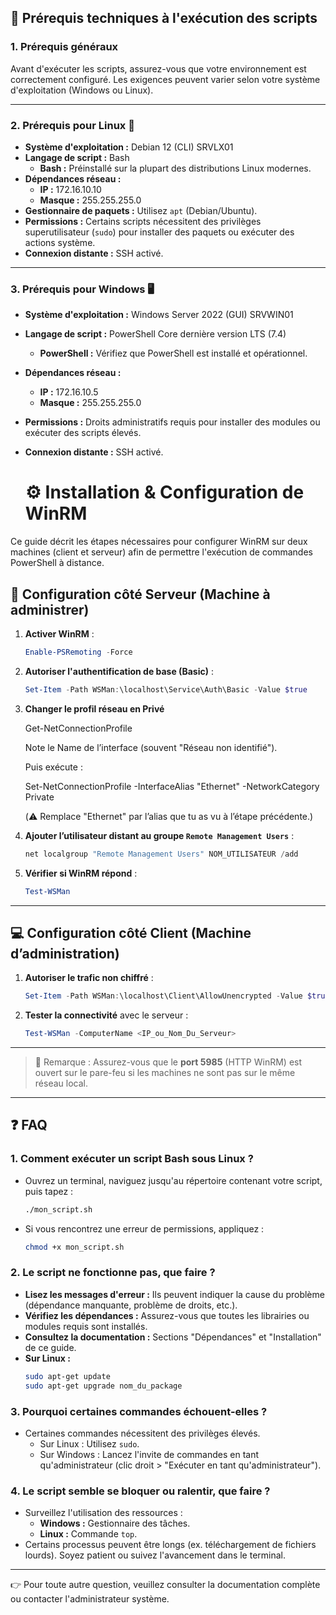 
## 🔧 Prérequis techniques à l'exécution des scripts

### 1. Prérequis généraux
Avant d'exécuter les scripts, assurez-vous que votre environnement est correctement configuré. Les exigences peuvent varier selon votre système d'exploitation (Windows ou Linux).

---

### 2. Prérequis pour Linux 🐧

- **Système d'exploitation :** Debian 12 (CLI) SRVLX01
- **Langage de script :** Bash
  - **Bash :** Préinstallé sur la plupart des distributions Linux modernes.
- **Dépendances réseau :**  
  - **IP :** 172.16.10.10  
  - **Masque :** 255.255.255.0
- **Gestionnaire de paquets :** Utilisez `apt` (Debian/Ubuntu).
- **Permissions :** Certains scripts nécessitent des privilèges superutilisateur (`sudo`) pour installer des paquets ou exécuter des actions système.
- **Connexion distante :** SSH activé.

---

### 3. Prérequis pour Windows 🖥️

- **Système d'exploitation :** Windows Server 2022 (GUI) SRVWIN01
- **Langage de script :** PowerShell Core dernière version LTS (7.4)
  - **PowerShell :** Vérifiez que PowerShell est installé et opérationnel.
- **Dépendances réseau :**  
  - **IP :** 172.16.10.5  
  - **Masque :** 255.255.255.0
- **Permissions :** Droits administratifs requis pour installer des modules ou exécuter des scripts élevés.
- **Connexion distante :** SSH activé.

  # ⚙️ Installation & Configuration de WinRM

Ce guide décrit les étapes nécessaires pour configurer WinRM sur deux machines (client et serveur) afin de permettre l'exécution de commandes PowerShell à distance.

## 🔧 Configuration côté Serveur (Machine à administrer)

1. **Activer WinRM** :
   ```powershell
   Enable-PSRemoting -Force
   ```

2. **Autoriser l'authentification de base (Basic)** :
   ```powershell
   Set-Item -Path WSMan:\localhost\Service\Auth\Basic -Value $true
   ```
3. **Changer le profil réseau en Privé** 

    Get-NetConnectionProfile  

    Note le Name de l’interface (souvent "Réseau non identifié").  

    Puis exécute :  

    Set-NetConnectionProfile -InterfaceAlias "Ethernet" -NetworkCategory Private  

      (⚠️ Remplace "Ethernet" par l’alias que tu as vu à l’étape précédente.)  
  

4. **Ajouter l’utilisateur distant au groupe `Remote Management Users`** :
   ```powershell
   net localgroup "Remote Management Users" NOM_UTILISATEUR /add
   ```

5. **Vérifier si WinRM répond** :
   ```powershell
   Test-WSMan
   ```

---

## 💻 Configuration côté Client (Machine d’administration)

1. **Autoriser le trafic non chiffré** :
   ```powershell
   Set-Item -Path WSMan:\localhost\Client\AllowUnencrypted -Value $true
   ```

2. **Tester la connectivité** avec le serveur :
   ```powershell
   Test-WSMan -ComputerName <IP_ou_Nom_Du_Serveur>
   ```

---

> 📜 Remarque : Assurez-vous que le **port 5985** (HTTP WinRM) est ouvert sur le pare-feu si les machines ne sont pas sur le même réseau local.



---

## ❓ FAQ

### 1. **Comment exécuter un script Bash sous Linux ?**
   - Ouvrez un terminal, naviguez jusqu'au répertoire contenant votre script, puis tapez :
     ```bash
     ./mon_script.sh
     ```
   - Si vous rencontrez une erreur de permissions, appliquez :
     ```bash
     chmod +x mon_script.sh
     ```

### 2. **Le script ne fonctionne pas, que faire ?**
   - **Lisez les messages d'erreur :** Ils peuvent indiquer la cause du problème (dépendance manquante, problème de droits, etc.).
   - **Vérifiez les dépendances :** Assurez-vous que toutes les librairies ou modules requis sont installés.
   - **Consultez la documentation :** Sections "Dépendances" et "Installation" de ce guide.
   - **Sur Linux :**
     ```bash
     sudo apt-get update
     sudo apt-get upgrade nom_du_package
     ```

### 3. **Pourquoi certaines commandes échouent-elles ?**
   - Certaines commandes nécessitent des privilèges élevés.  
     - Sur Linux : Utilisez `sudo`.
     - Sur Windows : Lancez l'invite de commandes en tant qu'administrateur (clic droit > "Exécuter en tant qu'administrateur").

### 4. **Le script semble se bloquer ou ralentir, que faire ?**
   - Surveillez l'utilisation des ressources :
     - **Windows :** Gestionnaire des tâches.
     - **Linux :** Commande `top`.
   - Certains processus peuvent être longs (ex. téléchargement de fichiers lourds). Soyez patient ou suivez l'avancement dans le terminal.

---

👉 Pour toute autre question, veuillez consulter la documentation complète ou contacter l'administrateur système.
